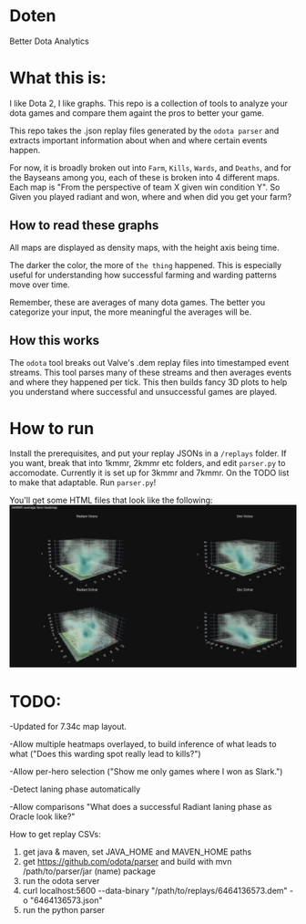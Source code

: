 # Doten
Better Dota Analytics

# What this is:
I like Dota 2, I like graphs. This repo is a collection of tools to analyze your dota games and compare them againt the pros to better your game. 

This repo takes the .json replay files generated by the `odota parser` and extracts important information about when and where certain events happen. 

For now, it is broadly broken out into `Farm`, `Kills`, `Wards`, and `Deaths`, and for the Bayseans among you, each of these is broken into 4 different maps. 
Each map is "From the perspective of team X given win condition Y". So Given you played radiant and won, where and when did you get your farm?

## How to read these graphs

All maps are displayed as density maps, with the height axis being time. 

The darker the color, the more of `the thing` happened. This is especially useful for understanding how successful farming and warding patterns move over time. 

Remember, these are averages of many dota games. The better you categorize your input, the more meaningful the averages will be.

## How this works
The `odota` tool breaks out Valve's .dem replay files into timestamped event streams. 
This tool parses many of these streams and then averages events and where they happened per tick. 
This then builds fancy 3D plots to help you understand where successful and unsuccessful games are played. 

# How to run

Install the prerequisites, and put your replay JSONs in a `/replays` folder. 
If you want, break that into 1kmmr, 2kmmr etc folders, and edit `parser.py` to accomodate. Currently it is set up for 3kmmr and 7kmmr. On the TODO list to make that adaptable.
Run `parser.py`!

You'll get some HTML files that look like the following:
![Definitely not one of my games >_>](https://github.com/mltq/doten/blob/master/media/3kmmr_farm.png?raw=true)

# TODO:
-Updated for 7.34c map layout. 

-Allow multiple heatmaps overlayed, to build inference of what leads to what ("Does this warding spot really lead to kills?")

-Allow per-hero selection ("Show me only games where I won as Slark.")

-Detect laning phase automatically

-Allow comparisons "What does a successful Radiant laning phase as Oracle look like?"

How to get replay CSVs:
1. get java & maven, set JAVA_HOME and MAVEN_HOME paths
2. get https://github.com/odota/parser and build with mvn /path/to/parser/jar (name) package
3. run the odota server
4. curl localhost:5600 --data-binary "/path/to/replays/6464136573.dem" -o "6464136573.json"
5. run the python parser
